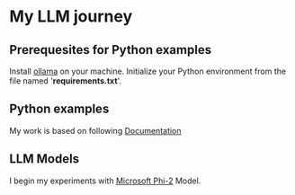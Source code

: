 # My LLM journey

## Prerequesites for Python examples

Install [ollama](https://ollama.com/download) on your machine.
Initialize your Python environment from the file named '**requirements.txt**'.

## Python examples

My work is based on following [Documentation](https://ollama.com/blog/python-javascript-libraries)

## LLM Models

I begin my experiments with [Microsoft Phi-2](https://ollama.com/library/phi:latest) Model.
